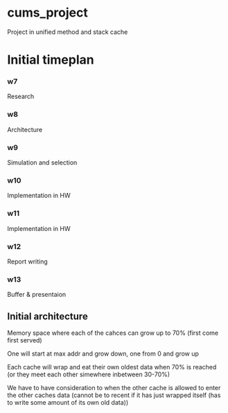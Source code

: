 # cums_project
Project in unified method and stack cache

# Initial timeplan
### w7
Research

### w8
Architecture

### w9
Simulation and selection 

###  w10
Implementation in HW

### w11
Implementation in HW 

### w12
Report writing

### w13
Buffer & presentaion

## Initial architecture
Memory space where each of the cahces can grow up to 70% (first come first served)

One will start at max addr and grow down, one from 0 and grow up

Each cache will wrap and eat their own oldest data when 70% is reached (or they meet each other simewhere inbetween 30-70%)

We have to have consideration to when the other cache is allowed to enter the other caches data (cannot be to recent if it has just wrapped itself (has to write some amount of its own old data))

